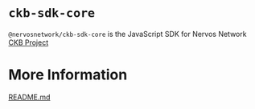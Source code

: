 # `ckb-sdk-core`

`@nervosnetwork/ckb-sdk-core` is the JavaScript SDK for Nervos Network [CKB Project](https://github.com/nervosnetwork/ckb)

# More Information

[README.md](../../README.md)
